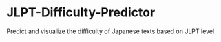 # JLPT-Difficulty-Predictor
Predict and visualize the difficulty of Japanese texts based on JLPT level

